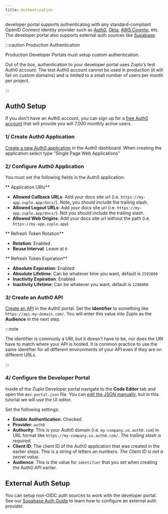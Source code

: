 ```yaml
---
title: Authentication
---
```


developer portal supports authenticating with any standard-compliant OpenID
Connect identity provider such as [Auth0](https://auth0.com),
[Okta](https://okta.com), [AWS Cognito](https://aws.amazon.com/cognito/), etc.
The developer portal also supports external auth sources like
[Supabase](./dev-portal-supabase-auth.md).

:::caution Production Authentication

Production Developer Portals must setup custom authentication.

Out of the box, authentication to your developer portal uses Zuplo's test Auth0
account. The test Auth0 account cannot be used in production (it will fail on
custom domains) and is limited to a small number of users per month per project.

:::

## Auth0 Setup

If you don't have an Auth0 account, you can sign up for a
[free Auth0 account](https://auth0.com/signup) that will provide you will 7,000
monthly active users.

### 1/ Create Auth0 Application

[Create a new Auth0 application](https://auth0.com/docs/get-started/auth0-overview/create-applications)
in the Auth0 dashboard. When creating the application select type "Single Page
Web Applications"

<Screenshot src="https://cdn.zuplo.com/assets/0aaa56b6-37c4-4c87-ac62-d86bc52047e3.png" size="md" />

### 2/ Configure Auth0 Application

You must set the following fields in the Auth0 application:

** Application URIs**

- **Allowed Callback URLs**: Add your docs site url (i.e.
  `https://my-app.zuplo.app/docs/`). Note, you should include the trailing
  slash.
- **Allowed Logout URLs**: Add your docs site url (i.e.
  `https://my-app.zuplo.app/docs/`). Not you should include the trailing slash.
- **Allowed Web Origins**: Add your docs site url without the path (i.e.
  `https://my-app.zuplo.app`)

** Refresh Token Rotation**

- **Rotation**: Enabled
- **Reuse Interval**: Leave at `0`

<Screenshot src="https://cdn.zuplo.com/assets/359f4a6c-4dd9-48c9-b8a3-27e70aa459c0.png" size="md" />

** Refresh Token Expiration**

- **Absolute Expiration**: Enabled
- **Absolute Lifetime**: Can be whatever time you want, default is `2592000`
- **Inactivity Expiration**: Enabled
- **Inactivity Lifetime**: Can be whatever you want, default is `1296000`

### 3/ Create an Auth0 API

[Create an API](https://auth0.com/docs/get-started/auth0-overview/set-up-apis)
in the Auth0 portal. Set the **Identifier** to something like
`https://api.my-domain.com/`. You will enter this value into Zuplo as the
**Audience** in the next step.

:::note

The identifier is commonly a URI, but it doesn't have to be, nor does the URI
have to match where your API is hosted. It is common practice to use the same
identifier for all different environments of your API even if they are on
different URLs.

:::

<Screenshot src="https://cdn.zuplo.com/assets/d91471bd-5897-463e-805c-35abba294616.png" size="md" />

### 4/ Configure the Developer Portal

Inside of the Zuplo Developer portal navigate to the <CodeEditorTabIcon />
**Code Editor** tab and open the `dev-portal.json` file. You can
[edit the JSON manually](./dev-portal-json.md), but in this tutorial we will use
the UI editor.

Set the following settings:

- **Enable Authentication**: Checked
- **Provider**: `auth0`
- **Authority**: This is your Auth0 domain (i.e. `my-company.us.auth0.com`) in
  URL format like `https://my-company.us.auth0.com/`. _The trailing slash is
  required._
- **Client ID**: The client ID of the Auth0 application that was created in the
  earlier steps. This is a string of letters an numbers. _The Client ID is not a
  secret value._
- **Audience**: This is the value for `identifier` that you set when creating
  the Auth0 API earlier.

<Screenshot src="https://cdn.zuplo.com/assets/16c9b4a0-db9b-4b8c-a16f-00ce5e08071e.png" size="md" />

## External Auth Setup

You can setup non-OIDC auth sources to work with the developer portal. See our
[Supabase Auth Guide](./dev-portal-supabase-auth.md) to learn how to configure
an external auth provider.
